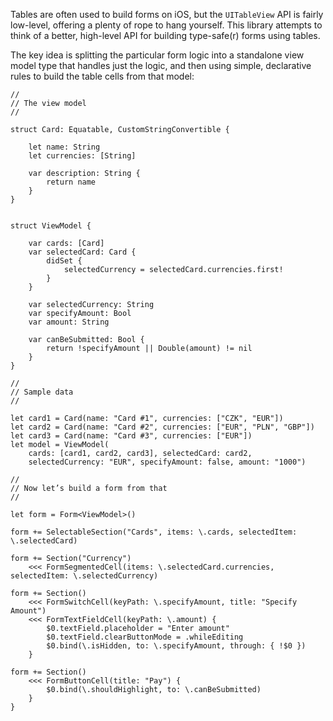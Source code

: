 Tables are often used to build forms on iOS, but the `UITableView` API is fairly low-level, offering a plenty of rope to hang yourself. This library attempts to think of a better, high-level API for building type-safe(r) forms using tables.

The key idea is splitting the particular form logic into a standalone view model type that handles just the logic, and then using simple, declarative rules to build the table cells from that model:

```
//
// The view model
//

struct Card: Equatable, CustomStringConvertible {

    let name: String
    let currencies: [String]

    var description: String {
        return name
    }
}


struct ViewModel {

    var cards: [Card]
    var selectedCard: Card {
        didSet {
            selectedCurrency = selectedCard.currencies.first!
        }
    }

    var selectedCurrency: String
    var specifyAmount: Bool
    var amount: String

    var canBeSubmitted: Bool {
        return !specifyAmount || Double(amount) != nil
    }
}

//
// Sample data
//

let card1 = Card(name: "Card #1", currencies: ["CZK", "EUR"])
let card2 = Card(name: "Card #2", currencies: ["EUR", "PLN", "GBP"])
let card3 = Card(name: "Card #3", currencies: ["EUR"])
let model = ViewModel(
    cards: [card1, card2, card3], selectedCard: card2,
    selectedCurrency: "EUR", specifyAmount: false, amount: "1000")

//
// Now let’s build a form from that
//

let form = Form<ViewModel>()

form += SelectableSection("Cards", items: \.cards, selectedItem: \.selectedCard)

form += Section("Currency")
    <<< FormSegmentedCell(items: \.selectedCard.currencies, selectedItem: \.selectedCurrency)

form += Section()
    <<< FormSwitchCell(keyPath: \.specifyAmount, title: "Specify Amount")
    <<< FormTextFieldCell(keyPath: \.amount) {
        $0.textField.placeholder = "Enter amount"
        $0.textField.clearButtonMode = .whileEditing
        $0.bind(\.isHidden, to: \.specifyAmount, through: { !$0 })
    }

form += Section()
    <<< FormButtonCell(title: "Pay") {
        $0.bind(\.shouldHighlight, to: \.canBeSubmitted)
    }
}
```